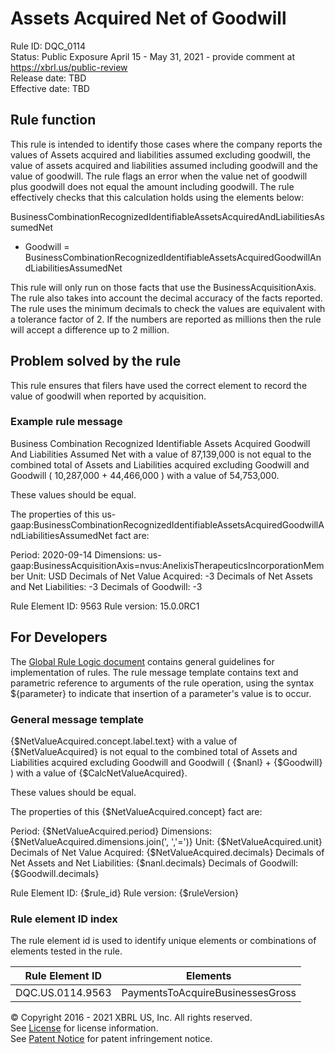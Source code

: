 # Assets Acquired Net of Goodwill  
Rule ID: DQC_0114  
Status: Public Exposure April 15 - May 31, 2021 - provide comment at https://xbrl.us/public-review  
Release date: TBD   
Effective date: TBD  
  
## Rule function
This rule is intended to identify those cases where the company reports the values of Assets acquired and liabilities assumed excluding goodwill, the value of assets acquired and liabilities assumed including goodwill and the value of goodwill. The rule flags an error when the value net of goodwill plus goodwill does not equal the amount including goodwill. The rule effectively checks that this calculation holds using the elements below:

  BusinessCombinationRecognizedIdentifiableAssetsAcquiredAndLiabilitiesAssumedNet
+ Goodwill
= BusinessCombinationRecognizedIdentifiableAssetsAcquiredGoodwillAndLiabilitiesAssumedNet

This rule will only run on those facts that use the BusinessAcquisitionAxis.  The rule also takes into account the decimal accuracy of the facts reported. The rule uses the minimum decimals to check the values are equivalent with a tolerance factor of 2. If the numbers are reported as millions then the rule will accept a difference up to 2 million.

## Problem solved by the rule
This rule ensures that filers have used the correct element to record the value of goodwill when reported by acquisition.

### Example rule message
Business Combination Recognized Identifiable Assets Acquired Goodwill And Liabilities Assumed Net with a value of 87,139,000 is not equal to the combined total of Assets and Liabilities acquired excluding Goodwill and Goodwill ( 10,287,000 + 44,466,000 ) with a value of 54,753,000. 

These values should be equal.

The properties of this us-gaap:BusinessCombinationRecognizedIdentifiableAssetsAcquiredGoodwillAndLiabilitiesAssumedNet fact are:

Period: 2020-09-14
Dimensions:  us-gaap:BusinessAcquisitionAxis=nvus:AnelixisTherapeuticsIncorporationMember
Unit: USD
Decimals of Net Value Acquired: -3
Decimals of Net Assets and Net Liabilities: -3
Decimals of Goodwill: -3

Rule Element ID: 9563
Rule version: 15.0.0RC1

## For Developers  
The [Global Rule Logic document](https://github.com/DataQualityCommittee/dqc_us_rules/blob/master/docs/GlobalRuleLogic.md) contains general guidelines for implementation of rules. The rule message template contains text and parametric reference to arguments of the rule operation, using the syntax ${parameter} to indicate that insertion of a parameter's value is to occur.  
  
### General message template  
{$NetValueAcquired.concept.label.text} with a value of {$NetValueAcquired} is not equal to the combined total of Assets and Liabilities acquired excluding Goodwill and Goodwill ( {$nanl} + {$Goodwill} ) with a value of {$CalcNetValueAcquired}.

These values should be equal.

The properties of this {$NetValueAcquired.concept} fact are:

Period: {$NetValueAcquired.period}
Dimensions: {$NetValueAcquired.dimensions.join(', ','=')}
Unit: {$NetValueAcquired.unit}
Decimals of Net Value Acquired: {$NetValueAcquired.decimals}
Decimals of Net Assets and Net Liabilities: {$nanl.decimals}
Decimals of Goodwill: {$Goodwill.decimals}

Rule Element ID: {$rule_id}
Rule version: {$ruleVersion}
  
### Rule element ID index  
The rule element id is used to identify unique elements or combinations of elements tested in the rule.

|Rule Element ID|Elements|
|--- |--- |
|DQC.US.0114.9563|PaymentsToAcquireBusinessesGross|
  
© Copyright 2016 - 2021 XBRL US, Inc. All rights reserved.   
See [License](https://xbrl.us/dqc-license) for license information.  
See [Patent Notice](https://xbrl.us/dqc-patent) for patent infringement notice.  